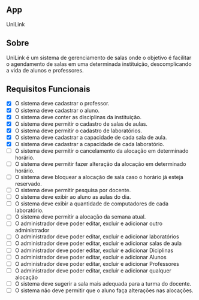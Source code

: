 ## App

UniLink

## Sobre

UniLink é um sistema de gerenciamento de salas onde o objetivo é facilitar o agendamento de salas em uma determinada instituição, descomplicando a vida de alunos e professores.

## Requisitos Funcionais

- [x] O sistema deve cadastrar o professor.
- [x] O sistema deve cadastrar o aluno.
- [x] O sistema deve conter as disciplinas da instituição.
- [x] O sistema deve permitir o cadastro de salas de aulas.
- [x] O sistema deve permitir o cadastro de laboratórios.
- [x] O sistema deve cadastrar a capacidade de cada sala de aula.
- [x] O sistema deve cadastrar a capacidade de cada laboratório.
- [ ] O sistema deve permitir o cancelamento da alocação em determinado horário.
- [ ] O sistema deve permitir fazer alteração da alocação em determinado horário.
- [ ] O sistema deve bloquear a alocação de sala caso o horário já esteja reservado.
- [ ] O sistema deve permitir pesquisa por docente.
- [ ] O sistema deve exibir ao aluno as aulas do dia.
- [ ] O sistema deve exibir a quantidade de computadores de cada laboratório.
- [ ] O sistema deve permitir a alocação da semana atual.
- [ ] O administrador deve poder editar, excluir e adicionar outro administrador
- [ ] O administrador deve poder editar, excluir e adicionar laboratórios
- [ ] O administrador deve poder editar, excluir e adicionar salas de aula
- [ ] O administrador deve poder editar, excluir e adicionar Diciplinas
- [ ] O administrador deve poder editar, excluir e adicionar Alunos
- [ ] O administrador deve poder editar, excluir e adicionar Professores
- [ ] O administrador deve poder editar, excluir e adicionar qualquer alocação
- [ ] O sistema deve sugerir a sala mais adequada para a turma do docente.
- [ ] O sistema não deve permitir que o aluno faça alterações nas alocações.
